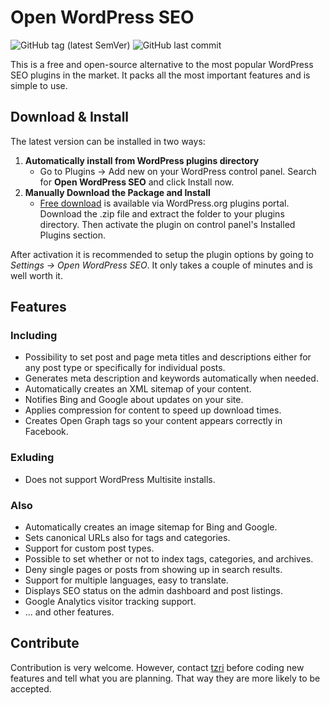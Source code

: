 # Open WordPress SEO

![GitHub tag (latest SemVer)](https://img.shields.io/github/tag/tzri/open-wordpress-seo.svg?label=Latest%20version) ![GitHub last commit](https://img.shields.io/github/last-commit/tzri/open-wordpress-seo.svg?label=Last%20commit)

This is a free and open-source alternative to the most popular WordPress SEO plugins in the market. It packs all the most important features and is simple to use.

## Download &amp; Install

The latest version can be installed in two ways:

1. **Automatically install from WordPress plugins directory**
     - Go to Plugins → Add new on your WordPress control panel. Search for **Open WordPress SEO** and click Install now.
2. **Manually Download the Package and Install**
     - [Free download](https://downloads.wordpress.org/plugin/open-wp-seo.zip) is available via WordPress.org plugins portal. Download the .zip file and extract the folder to your plugins directory. Then activate the plugin on control panel's Installed Plugins section.
 
After activation it is recommended to setup the plugin options by going to *Settings -> Open WordPress SEO*. It only takes a couple of minutes and is well worth it.

## Features

### Including
- Possibility to set post and page meta titles and descriptions either for any post type or specifically for individual posts.
- Generates meta description and keywords automatically when needed.
- Automatically creates an XML sitemap of your content.
- Notifies Bing and Google about updates on your site.
- Applies compression for content to speed up download times.
- Creates Open Graph tags so your content appears correctly in Facebook.

### Exluding
- Does not support WordPress Multisite installs.

### Also
- Automatically creates an image sitemap for Bing and Google.
- Sets canonical URLs also for tags and categories.
- Support for custom post types.
- Possible to set whether or not to index tags, categories, and archives.
- Deny single pages or posts from showing up in search results.
- Support for multiple languages, easy to translate.
- Displays SEO status on the admin dashboard and post listings.
- Google Analytics visitor tracking support.
- ... and other features.

## Contribute

Contribution is very welcome. However, contact [tzri](https://github.com/tzri) before coding new features and tell what you are planning. That way they are more likely to be accepted.
